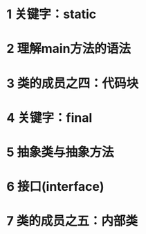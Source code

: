 # 1 关键字：static




# 2 理解main方法的语法





# 3 类的成员之四：代码块




# 4 关键字：final




# 5 抽象类与抽象方法




# 6 接口(interface)

# 7 类的成员之五：内部类